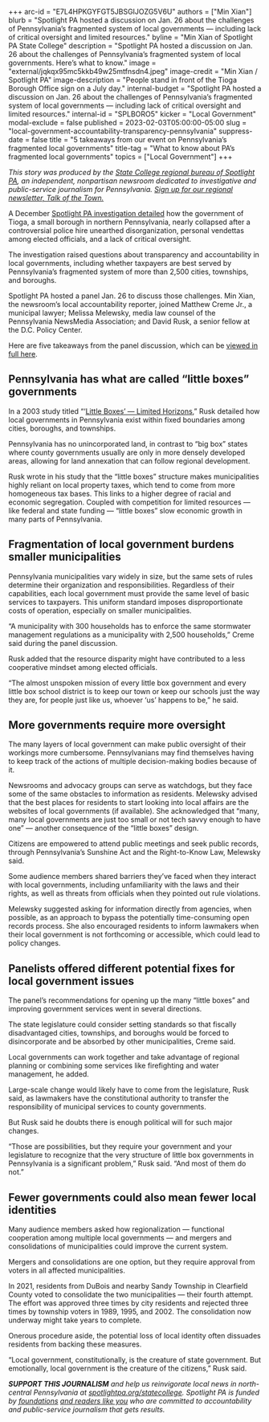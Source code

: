+++
arc-id = "E7L4HPKGYFGT5JBSGIJOZG5V6U"
authors = ["Min Xian"]
blurb = "Spotlight PA hosted a discussion on Jan. 26 about the challenges of Pennsylvania’s fragmented system of local governments — including lack of critical oversight and limited resources."
byline = "Min Xian of Spotlight PA State College"
description = "Spotlight PA hosted a discussion on Jan. 26 about the challenges of Pennsylvania’s fragmented system of local governments. Here’s what to know."
image = "external/jqkqx95mc5kkb49w25mtfnsdn4.jpeg"
image-credit = "Min Xian / Spotlight PA"
image-description = "People stand in front of the Tioga Borough Office sign on a July day."
internal-budget = "Spotlight PA hosted a discussion on Jan. 26 about the challenges of Pennsylvania’s fragmented system of local governments — including lack of critical oversight and limited resources."
internal-id = "SPLBORO5"
kicker = "Local Government"
modal-exclude = false
published = 2023-02-03T05:00:00-05:00
slug = "local-government-accountability-transparency-pennsylvania"
suppress-date = false
title = "5 takeaways from our event on Pennsylvania’s fragmented local governments"
title-tag = "What to know about PA’s fragmented local governments"
topics = ["Local Government"]
+++

<i>This story was produced by the </i><a href="https://www.spotlightpa.org/statecollege"><i>State College regional bureau of Spotlight PA</i></a><i>, an independent, nonpartisan newsroom dedicated to investigative and public-service journalism for Pennsylvania. </i><a href="https://www.spotlightpa.org/newsletters/talkofthetown"><i>Sign up for our regional newsletter, Talk of the Town.</i></a>

A December <a href="https://www.spotlightpa.org/statecollege/2022/12/tamir-rice-timothy-loehmann-police-tioga-pa-pennsylvania/">Spotlight PA investigation detailed</a> how the government of Tioga, a small borough in northern Pennsylvania, nearly collapsed after a controversial police hire unearthed disorganization, personal vendettas among elected officials, and a lack of critical oversight.

The investigation raised questions about transparency and accountability in local governments, including whether taxpayers are best served by Pennsylvania’s fragmented system of more than 2,500 cities, townships, and boroughs.

Spotlight PA hosted a panel Jan. 26 to discuss those challenges. Min Xian, the newsroom’s local accountability reporter, joined Matthew Creme Jr., a municipal lawyer; Melissa Melewsky, media law counsel of the Pennsylvania NewsMedia Association; and David Rusk, a senior fellow at the D.C. Policy Center.

Here are five takeaways from the panel discussion, which can be <a href="https://www.spotlightpa.org/news/2023/01/tioga-tamir-rice-pennsylvania-local-accountability-event/">viewed in full here</a>.

<script src="https://www.spotlightpa.org/embed.js" async></script><div data-spl-embed-version="1" data-spl-src="https://www.spotlightpa.org/embeds/newsletter/?cta=Sign%20up%20for%20our%20new%20regional%20newsletter%2C%20%3Cb%3ETalk%20of%20the%20Town%3C%2Fb%3E%2C%20and%20get%20all%20the%20news%20and%20notes%20from%20State%20College%20and%20north-central%20PA.&button=Sign%20Up%20Now&preselect=state_college&eyebrow=DON'T%20MISS%20A%20BEAT"></div>

## Pennsylvania has what are called “little boxes” governments

In a 2003 study titled “‘<a href="https://www.brookings.edu/wp-content/uploads/2016/07/Rusk.pdf">Little Boxes’ — Limited Horizons</a>,” Rusk detailed how local governments in Pennsylvania exist within fixed boundaries among cities, boroughs, and townships.

Pennsylvania has no unincorporated land, in contrast to “big box” states where county governments usually are only in more densely developed areas, allowing for land annexation that can follow regional development.

Rusk wrote in his study that the “little boxes” structure makes municipalities highly reliant on local property taxes, which tend to come from more homogeneous tax bases. This links to a higher degree of racial and economic segregation. Coupled with competition for limited resources — like federal and state funding — “little boxes” slow economic growth in many parts of Pennsylvania.

## Fragmentation of local government burdens smaller municipalities

Pennsylvania municipalities vary widely in size, but the same sets of rules determine their organization and responsibilities. Regardless of their capabilities, each local government must provide the same level of basic services to taxpayers. This uniform standard imposes disproportionate costs of operation, especially on smaller municipalities.

“A municipality with 300 households has to enforce the same stormwater management regulations as a municipality with 2,500 households,” Creme said during the panel discussion.

Rusk added that the resource disparity might have contributed to a less cooperative mindset among elected officials.

“The almost unspoken mission of every little box government and every little box school district is to keep our town or keep our schools just the way they are, for people just like us, whoever ‘us’ happens to be,” he said.

## More governments require more oversight

The many layers of local government can make public oversight of their workings more cumbersome. Pennsylvanians may find themselves having to keep track of the actions of multiple decision-making bodies because of it.

Newsrooms and advocacy groups can serve as watchdogs, but they face some of the same obstacles to information as residents. Melewsky advised that the best places for residents to start looking into local affairs are the websites of local governments (if available). She acknowledged that “many, many local governments are just too small or not tech savvy enough to have one” — another consequence of the “little boxes” design.

Citizens are empowered to attend public meetings and seek public records, through Pennsylvania’s Sunshine Act and the Right-to-Know Law, Melewsky said.

Some audience members shared barriers they’ve faced when they interact with local governments, including unfamiliarity with the laws and their rights, as well as threats from officials when they pointed out rule violations.

Melewsky suggested asking for information directly from agencies, when possible, as an approach to bypass the potentially time-consuming open records process. She also encouraged residents to inform lawmakers when their local government is not forthcoming or accessible, which could lead to policy changes.

## Panelists offered different potential fixes for local government issues

The panel’s recommendations for opening up the many “little boxes” and improving government services went in several directions.

The state legislature could consider setting standards so that fiscally disadvantaged cities, townships, and boroughs would be forced to disincorporate and be absorbed by other municipalities, Creme said.

Local governments can work together and take advantage of regional planning or combining some services like firefighting and water management, he added.

Large-scale change would likely have to come from the legislature, Rusk said, as lawmakers have the constitutional authority to transfer the responsibility of municipal services to county governments.

But Rusk said he doubts there is enough political will for such major changes.

“Those are possibilities, but they require your government and your legislature to recognize that the very structure of little box governments in Pennsylvania is a significant problem,” Rusk said. “And most of them do not.”

<script src="https://www.spotlightpa.org/embed.js" async></script><div data-spl-embed-version="1" data-spl-src="https://www.spotlightpa.org/embeds/donate/"></div>

## Fewer governments could also mean fewer local identities

Many audience members asked how regionalization — functional cooperation among multiple local governments — and mergers and consolidations of municipalities could improve the current system.

Mergers and consolidations are one option, but they require approval from voters in all affected municipalities.

In 2021, residents from DuBois and nearby Sandy Township in Clearfield County voted to consolidate the two municipalities — their fourth attempt. The effort was approved three times by city residents and rejected three times by township voters in 1989, 1995, and 2002. The consolidation now underway might take years to complete.

Onerous procedure aside, the potential loss of local identity often dissuades residents from backing these measures.

“Local government, constitutionally, is the creature of state government. But emotionally, local government is the creature of the citizens,” Rusk said.

<i><b>SUPPORT THIS JOURNALISM</b></i><i> and help us reinvigorate local news in north-central Pennsylvania at </i><a href="/donate?campaign=701Dn000000Ygq1IAC&utm_source=www.spotlightpa.org&utm_medium=statecollege:section&utm_campaign=statecollege:main"><i>spotlightpa.org/statecollege</i></a><i>. Spotlight PA is funded by </i><a href="https://www.spotlightpa.org/support"><i>foundations</i></a><i> </i><a href="https://www.spotlightpa.org/support"><i>and readers like you</i></a><i> who are committed to accountability and public-service journalism that gets results.</i>
